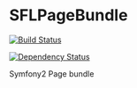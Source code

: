 SFLPageBundle
=============

[![Build Status](https://secure.travis-ci.org/SeventyFourLaboratories/SFLPageBundle.png)](http://travis-ci.org/SeventyFourLaboratories/SFLPageBundle)

[![Dependency Status](https://www.versioneye.com/user/projects/534a75a7fe0d072109000583/badge.png)](https://www.versioneye.com/user/projects/534a75a7fe0d072109000583)

Symfony2 Page bundle 
